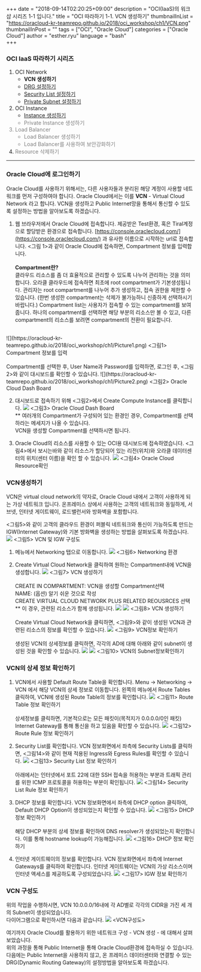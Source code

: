 
+++
date = "2018-09-14T02:20:25+09:00"
description = "OCI(IaaS)의 워크샵 시리즈 1-1 입니다."
title = "OCI 따라하기 1-1. VCN 생성하기"
thumbnailInList = "https://oracloud-kr-teamrepo.github.io/2018/oci_workshop/ch1/VCN.png"
thumbnailInPost = ""
tags = ["OCI", "Oracle Cloud"]
categories = ["Oracle Cloud"]
author = "esther.ryu"
language = "bash"  
+++

### OCI IaaS 따라하기 시리즈
1. OCI Network<br>
	- **VCN 생성하기**
	- [DRG 설정하기](../oci_workshop_2)
	- [Security List 설정하기](../oci_workshop_3)
	- [Private Subnet 설정하기](../oci_workshop_4)
2. OCI Instance
	- [Instance 생성하기](../oci_workshop_5)<font color=grey>
	- Private Instance 생성하기
3. Load Balancer
	- Load Balancer 생성하기
	- Load Balancer를 사용하여 보안강화하기
4. Resource 삭제하기</font><br>

---

### Oracle Cloud에 로그인하기
Oracle Cloud를 사용하기 위해서는, 다른 사용자들과 분리된  해당 계정이 사용할 네트워크를 먼저 구성하여야 합니다. Oracle Cloud에서는 이를 **VCN** - Virtual Cloud Network 라고 합니다. 
VCN을 생성하고 Public Internet망을 통해서 통신할 수 있도록 설정하는 방법을 알아보도록 하겠습니다. 

1. 웹 브라우저에서 Oracle Cloud에 접속합니다.
제공받은 Test환경, 혹은 Tiral계정으로 할당받은 환경으로 접속합니다.
 [https://console.oraclecloud.com/](https://console.oraclecloud.com/) 과 유사한 이름으로 시작하는 url로 접속합니다.
<그림 1>과 같이 Oracle Cloud에 접속하면, Compartment 정보를 입력합니다.
<br><br>**Compartment란?**<br>
클라우드 리소스를 좀 더 효율적으로 관리할 수 있도록 나누어 관리하는 것을 의미합니다. 오라클 클라우드에 접속하면 최초에 root compartment가 기본생성됩니다. 관리자는 root compartment를 나누어 추가 생성하고, 접속 권한을 제한할 수 있습니다. (한번 생성한 compartment는 삭제가 불가능하니 신중하게 선택하시기 바랍니다.) Compartment list는 사용자가 접속할 수 있는 compartment를 보여줍니다. 하나의 compartment를 선택하면 해당 부분의 리소스만 볼 수 있고, 다른 compartment의 리소스를 보려면 compartment의 전환이 필요합니다. 
<br>
![](https://oracloud-kr-teamrepo.github.io/2018/oci_workshop/ch1/Picture1.png)
<그림1> Compartment 정보를 입력<br><br>
Compartment를 선택한 후, User Name과 Password를 입력하면,
로그인 후, <그림2>와 같이 대시보드를 확인할 수 있습니다.
![](https://oracloud-kr-teamrepo.github.io/2018/oci_workshop/ch1/Picture2.png)
<그림2> Oracle Cloud Dash Board

2. 대시보드로 접속하기 위해  <그림2>에서 Create Compute Instance를 클릭합니다. 
![](https://oracloud-kr-teamrepo.github.io/2018/oci_workshop/ch1/Picture3.png)
<그림3> Oracle Cloud Dash Board
<br> ** 여러개의 Compartment가 구성되어 있는 환경인 경우, Compartment를 선택하라는 메세지가 나올 수 있습니다. <br> VCN을 생성할 Compartment를 선택하시면 됩니다.

3. Oracle Cloud의 리소스를 사용할 수 있는 OCI용 대시보드에 접속하였습니다. <그림4>에서 보시는바와 같이 리소스가 할당되어 있는 리전(위치)와 오라클 데이터센터의 위치(센터 이름)을 확인 할 수 있습니다. 
![](https://oracloud-kr-teamrepo.github.io/2018/oci_workshop/ch1/Picture4.png)
<그림4> Oracle Cloud Resource확인

### VCN생성하기
VCN은 virtual cloud network의 약자로, Oracle Cloud 내에서 고객이 사용하게 되는 가상 네트워크 입니다. 온프레미스 상에서 사용하는 고객의 네트워크와 동일하게, 서브넷, 인터넷 게이트웨이, 로드밸런서와 방화벽을 포함합니다.

<그림5>와 같이 고객의 클라우드 환경이 퍼블릭 네트워크와 통신이 가능하도록 만드는 IGW(Internet Gateway)와 기본 방화벽을 생성하는 방법을 살펴보도록 하겠습니다.
![](https://oracloud-kr-teamrepo.github.io/2018/oci_workshop/ch1/Picture5.png)
<그림5> VCN 및 IGW 구성도

1. 메뉴에서 Networking 탭으로 이동합니다.
![](https://oracloud-kr-teamrepo.github.io/2018/oci_workshop/ch1/Picture6.png)
<그림6> Networking 환경

2. Create Virtual Cloud Network을 클릭하여 원하는 Compartment내에 VCN을 생성합니다.
![](https://oracloud-kr-teamrepo.github.io/2018/oci_workshop/ch1/Picture7.png)
<그림7> VCN 생성하기
<br><br>
CREATE IN COMPARTMENT: VCN을 생성할 Compartment선택<br>
NAME: (옵션) 알기 쉬운 것으로 작성<br>
CREATE VIRTUAL CLOUD NETWORK PLUS RELATED REOUSRCES 선택<br>
** 이 경우, 관련된 리소스가 함께 생성됩니다. 
![](https://oracloud-kr-teamrepo.github.io/2018/oci_workshop/ch1/Picture8.png)
![](https://oracloud-kr-teamrepo.github.io/2018/oci_workshop/ch1/Picture8-1.png)
<그림8> VCN 생성하기
<br><br>
Create Virtual Cloud Network을 클릭하면, <그림9>와 같이 생성된 VCN과 관련된 리소스의 정보를 확인할 수 있습니다.
![](https://oracloud-kr-teamrepo.github.io/2018/oci_workshop/ch1/Picture9.png)
<그림9> VCN정보 확인하기
<br><br>
생성된 VCN의 상세정보를 클릭하면, 각각의 AD에 대해 아래와 같이 subnet이 생성된 것을 확인할 수 있습니다.
![](https://oracloud-kr-teamrepo.github.io/2018/oci_workshop/ch1/Picture10.png)
![](https://oracloud-kr-teamrepo.github.io/2018/oci_workshop/ch1/Picture10-1.png)
<그림10> VCN의 Subnet정보확인하기

### VCN의 상세 정보 확인하기
1. VCN에서 사용할 Default Route Table을 확인합니다.
Menu -> Networking -> VCN 에서 해당 VCN의 상세 정보로 이동합니다. 왼쪽의 메뉴에서 Route Tables 클릭하여, VCN에 생성된 Route Table의 정보를 확인합니다.
![](https://oracloud-kr-teamrepo.github.io/2018/oci_workshop/ch1/Picture11.png)
<그림11> Route Table 정보 확인하기<br><br>
상세정보를 클릭하면, 기본적으로는 모든 패킷이(목적지가 0.0.0.0/0인 패킷) Internet Gateway를 통해 통신을 하고 있음을 확인할 수 있습니다.
![](https://oracloud-kr-teamrepo.github.io/2018/oci_workshop/ch1/Picture12.png)
<그림12> Route Rule 정보 확인하기

2. Security List를 확인합니다.
VCN 정보화면에서 좌측에 Security Lists를 클릭하면, <그림14>와 같이 현재 적용된 Ingress와 Egress Rules를 확인할 수 있습니다. 
![](https://oracloud-kr-teamrepo.github.io/2018/oci_workshop/ch1/Picture13.png)
<그림13> Security List 정보 확인하기<br><br>
아래에서는 인터넷에서 포트 22에 대한 SSH 접속을 허용하는 부분과 트래픽 관리를 위한 ICMP 프로토콜을 허용하는 부분이 확인됩니다.
![](https://oracloud-kr-teamrepo.github.io/2018/oci_workshop/ch1/Picture14.png)
<그림14> Security List Rule 정보 확인하기

3. DHCP 정보를 확인합니다. 
VCN 정보화면에서 좌측에 DHCP option 클릭하여, Default DHCP Option이 생성되었는지 확인할 수 있습니다. 
![](https://oracloud-kr-teamrepo.github.io/2018/oci_workshop/ch1/Picture15.png)
<그림15> DHCP 정보 확인하기<br><br>
해당 DHCP 부분의 상세 정보를 확인하여  DNS resolver가 생성되었는지 확인합니다. 이를 통해 hostname lookup이 가능해집니다.
![](https://oracloud-kr-teamrepo.github.io/2018/oci_workshop/ch1/Picture16.png)
<그림16> DHCP 정보 확인하기

4. 인터넷 게이트웨이의 정보를 확인합니다. 
VCN 정보화면에서 좌측에 Internet Gateways를 클릭하여 확인합니다. 인터넷 게이트웨이는 VCN의 가상 리소스이며 인터넷 액세스를 제공하도록 구성되었습니다. 
![](https://oracloud-kr-teamrepo.github.io/2018/oci_workshop/ch1/Picture17.png)
<그림17> IGW 정보 확인하기

### VCN 구성도

위의 작업을 수행하시면,  VCN 10.0.0.0/16내에 각 AD별로 각각의 CIDR을 가진 세 개의 Subnet이 생성되었습니다.<br>
다이어그램으로 확인하시면 다음과 같습니다.
![](https://oracloud-kr-teamrepo.github.io/2018/oci_workshop/ch1/VCN.png)
<VCN구성도>

여기까지 Oracle Cloud를 활용하기 위한 네트워크 구성 - VCN 생성 - 에 대해서 살펴보았습니다. <br>위의 과정을 통해 Public Internet을 통해 Oracle Cloud환경에 접속하실 수 있습니다. <br>다음에는 Public Internet을 사용하지 않고, 온 프레미스 데이터센터와 연결할 수 있는 DRG(Dynamic Routing Gateway)의 설정방법을 알아보도록 하겠습니다.
